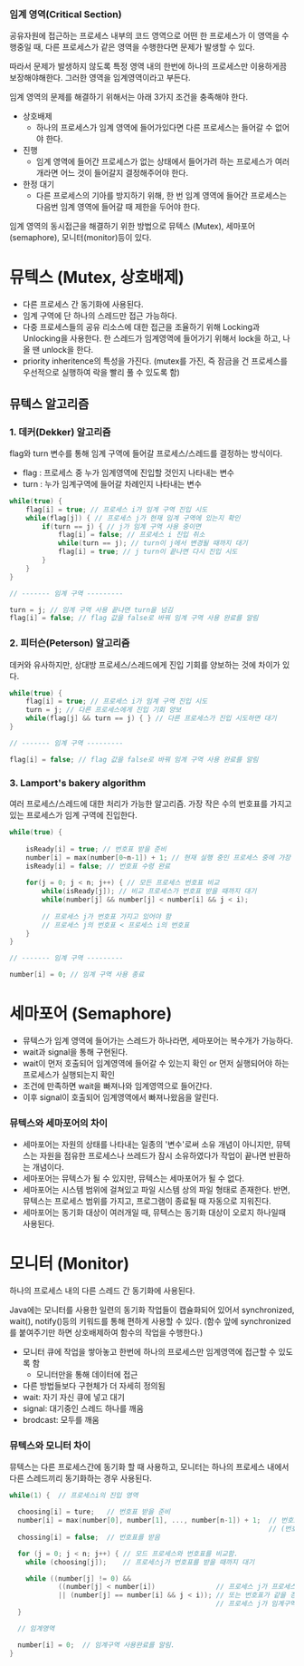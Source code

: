 ### 임계 영역(Critical Section)

공유자원에 접근하는 프로세스 내부의 코드 영역으로 어떤 한 프로세스가 이 영역을 수행중일 때, 다른 프로세스가 같은 영역을 수행한다면 문제가 발생할 수 있다. 

따라서 문제가 발생하지 않도록 특정 영역 내의 한번에 하나의 프로세스만 이용하게끔 보장해야해한다. 그러한 영역을 임계영역이라고 부든다.

임계 영역의 문제를 해결하기 위해서는 아래 3가지 조건을 충족해야 한다.

- 상호배제
    - 하나의 프로세스가 임계 영역에 들어가있다면 다른 프로세스는 들어갈 수 없어야 한다.
- 진행
    - 임계 영역에 들어간 프로세스가 없는 상태에서 들어가려 하는 프로세스가 여러개라면 어느 것이 들어갈지 결정해주어야 한다.
- 한정 대기
    - 다른 프로세스의 기아를 방지하기 위해, 한 번 임계 영역에 들어간 프로세스는 다음번 임계 영역에 들어갈 때 제한을 두어야 한다.

임계 영역의 동시접근을 해결하기 위한 방법으로 뮤텍스 (Mutex), 세마포어(semaphore), 모니터(monitor)등이 있다.

# 뮤텍스 (Mutex, 상호배제)

- 다른 프로세스 간 동기화에 사용된다.
- 임계 구역에 단 하나의 스레드만 접근 가능하다.
- 다중 프로세스들의 공유 리소스에 대한 접근을 조율하기 위해 Locking과 Unlocking을 사용한다.
    한 스레드가 임계영역에 들어가기 위해서 lock을 하고, 나올 땐 unlock을 한다.
- priority inheritence의 특성을 가진다. (mutex를 가진, 즉 잠금을 건 프로세스를 우선적으로 실행하여 락을 빨리 풀 수 있도록 함)

## 뮤텍스 알고리즘
### 1. 데커(Dekker) 알고리즘

flag와 turn 변수를 통해 임계 구역에 들어갈 프로세스/스레드를 결정하는 방식이다.
- flag : 프로세스 중 누가 임계영역에 진입할 것인지 나타내는 변수
- turn : 누가 임계구역에 들어갈 차례인지 나타내는 변수

```c
while(true) {
    flag[i] = true; // 프로세스 i가 임계 구역 진입 시도
    while(flag[j]) { // 프로세스 j가 현재 임계 구역에 있는지 확인
        if(turn == j) { // j가 임계 구역 사용 중이면
            flag[i] = false; // 프로세스 i 진입 취소
            while(turn == j); // turn이 j에서 변경될 때까지 대기
            flag[i] = true; // j turn이 끝나면 다시 진입 시도
        }
    }
}

// ------- 임계 구역 ---------

turn = j; // 임계 구역 사용 끝나면 turn을 넘김
flag[i] = false; // flag 값을 false로 바꿔 임계 구역 사용 완료를 알림
```

### 2. 피터슨(Peterson) 알고리즘

데커와 유사하지만, 상대방 프로세스/스레드에게 진입 기회를 양보하는 것에 차이가 있다.

```c
while(true) {
    flag[i] = true; // 프로세스 i가 임계 구역 진입 시도
    turn = j; // 다른 프로세스에게 진입 기회 양보
    while(flag[j] && turn == j) { } // 다른 프로세스가 진입 시도하면 대기
}

// ------- 임계 구역 ---------

flag[i] = false; // flag 값을 false로 바꿔 임계 구역 사용 완료를 알림
```

### 3. Lamport's bakery algorithm

여러 프로세스/스레드에 대한 처리가 가능한 알고리즘.
가장 작은 수의 번호표를 가지고 있는 프로세스가 임계 구역에 진입한다.

```c
while(true) {
    
    isReady[i] = true; // 번호표 받을 준비
    number[i] = max(number[0~n-1]) + 1; // 현재 실행 중인 프로세스 중에 가장 큰 번호 배정 
    isReady[i] = false; // 번호표 수령 완료
    
    for(j = 0; j < n; j++) { // 모든 프로세스 번호표 비교
        while(isReady[j]); // 비교 프로세스가 번호표 받을 때까지 대기
        while(number[j] && number[j] < number[i] && j < i);
        
        // 프로세스 j가 번호표 가지고 있어야 함
        // 프로세스 j의 번호표 < 프로세스 i의 번호표
    }
}

// ------- 임계 구역 ---------

number[i] = 0; // 임계 구역 사용 종료
```

# 세마포어 (Semaphore)

- 뮤텍스가 임계 영역에 들어가는 스레드가 하나라면, 세마포어는 복수개가 가능하다.
- wait과 signal을 통해 구현된다.
- wait이 먼저 호출되어 임계영역에 들어갈 수 있는지 확인 or 먼저 실행되어야 하는 프로세스가 실행되는지 확인
- 조건에 만족하면 wait을 빠져나와 임계영역으로 들어간다.
- 이후 signal이 호출되어 임계영역에서 빠져나왔음을 알린다.

### 뮤텍스와 세마포어의 차이

- 세마포어는 자원의 상태를 나타내는 일종의 '변수'로써 소유 개념이 아니지만, 뮤텍스는 자원을 점유한 프로세스나 쓰레드가 잠시 소유하였다가 작업이 끝나면 반환하는 개념이다.
- 세마포어는 뮤텍스가 될 수 있지만, 뮤텍스는 세마포어가 될 수 없다.
- 세마포어는 시스템 범위에 걸쳐있고 파일 시스템 상의 파일 형태로 존재한다. 반면, 뮤텍스는 프로세스 범위를 가지고, 프로그램이 종료될 때 자동으로 지워진다.
- 세마포어는 동기화 대상이 여러개일 때, 뮤텍스는 동기화 대상이 오로지 하나일때 사용된다.

# 모니터 (Monitor)

하나의 프로세스 내의 다른 스레드 간 동기화에 사용된다.

Java에는 모니터를 사용한 일련의 동기화 작업들이 캡슐화되어 있어서 synchronized, wait(), notify()등의 키워드를 통해 편하게 사용할 수 있다. (함수 앞에 synchronized를 붙여주기만 하면 상호배제하여 함수의 작업을 수행한다.)

- 모니터 큐에 작업을 쌓아놓고 한번에 하나의 프로세스만 임계영역에 접근할 수 있도록 함
    - 모니터만을 통해 데이터에 접근
- 다른 방법들보다 구현체가 더 자세히 정의됨
- wait: 자기 자신 큐에 넣고 대기
- signal: 대기중인 스레드 하나를 깨움
- brodcast: 모두를 깨움

### 뮤텍스와 모니터 차이

뮤텍스는 다른 프로세스간에 동기화 할 때 사용하고, 모니터는 하나의 프로세스 내에서 다른 스레드끼리 동기화하는 경우 사용된다.

```c
while(1) {  // 프로세스i의 진입 영역

  choosing[i] = ture;   // 번호표 받을 준비
  number[i] = max(number[0], number[1], ..., number[n-1]) + 1;  // 번호표 부여 
                                                                // (번호표 부여중 선점이 되어 같은 번호를 부여 받는 프로세스가 발생할 수 있음)
  chossing[i] = false;  // 번호표를 받음

  for (j = 0; j < n; j++) { // 모드 프로세스와 번호표를 비교함.
    while (choosing[j]);    // 프로세스j가 번호표를 받을 때까지 대기

    while ((number[j] != 0) &&    
            ((number[j] < number[i])               // 프로세스 j가 프로세스 i보다 번호표가 작거나(우선순위가 높고)
            || (number[j] == number[i] && j < i)); // 또는 번호표가 같을 경우 j 가 i 보다 작다면 
                                                   // 프로세스 j가 임계구역에서 나올 때까지 대기.     
  }

  // 임계영역

  number[i] = 0;  // 임계구역 사용완료를 알림.
}
```